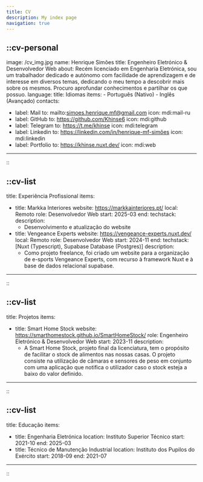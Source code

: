 ```yaml
---
title: CV
description: My index page
navigation: true
---
```


::cv-personal
---
image: /cv_img.jpg
name: Henrique Simões
title: Engenheiro Eletrónico & Desenvolvedor Web
about: Recém licenciado em Engenharia Eletrónica, sou um trabalhador dedicado e autónomo com facilidade de aprendizagem e de interesse em diversos temas, dedicando o meu tempo a descobrir mais sobre os mesmos. Procuro  aprofundar conhecimentos e partilhar os que possuo.
language:
  title: Idiomas
  items:
    - Português (Nativo)
    - Inglês (Avançado)
contacts:
  - label: Mail
    to: mailto:simoes.henrique.mf@gmail.com
    icon: mdi:mail-ru
  - label: GitHub
    to: https://github.com/Khinse6
    icon: mdi:github
  - label: Telegram
    to: https://t.me/khinse
    icon: mdi:telegram
  - label: Linkedin
    to: https://linkedin.com/in/henrique-mf-simões
    icon: mdi:linkedin
  - label: Portfolio
    to: https://khinse.nuxt.dev/
    icon: mdi:web
---
::

::cv-list
---
title: Experiência Profissional
items:
  - title: Markka Interiores
    website: https://markkainteriores.pt/
    local: Remoto
    role: Desenvolvedor Web
    start: 2025-03
    end:
    techstack:
    description:
      - Desenvolvimento e atualização do website
  - title: Vengeance Experts
    website: https://vengeance-experts.nuxt.dev/
    local: Remoto
    role: Desenvolvedor Web
    start: 2024-11
    end:
    techstack:  [Nuxt (Typescript), Supabase Database (Postgres)]
    description:
      - Como projeto freelance, foi criado um website para a organização de e-sports Vengeance Experts, com recurso à framework Nuxt e à base de dados relacional supabase.
---
::

::cv-list
---
title: Projetos
items:
  - title: Smart Home Stock
    website: https://smarthomestock.github.io/SmartHomeStock/
    role: Engenheiro Eletrónico & Desenvolvedor Web
    start: 2023-11
    description:
      - A Smart Home Stock, projeto final da licenciatura, tem o propósito de facilitar o stock de alimentos nas nossas casas. O projeto consiste na utilização de câmaras e sensores de peso em conjunto com uma aplicação que notifica o utilizador caso o stock esteja a baixo do valor definido.
---
::

::cv-list
---
title: Educação
items:
  - title: Engenharia Eletrónica
    location: Instituto Superior Técnico
    start: 2021-10
    end: 2025-03
  - title: Técnico de Manutenção Industrial
    location: Instituto dos Pupilos do Exército
    start: 2018-09
    end: 2021-07
---
::
